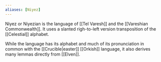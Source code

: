 ```yaml
---
aliases: [Niyez]
---
```

Niyez or Niyezian is the language of [[Tel Varesh]] and the [[Vareshian Commonwealth]]. It uses a slanted righ-to-left version transposition of the [[Celestial]] alphabet.

While the language has its alphabet and much of its pronunciation in common with the [[Crucible|easter]] [[Orkish]] language, it also derives many lemmas directly from [[Elven]].